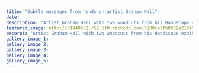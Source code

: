 ```yaml
---
title: "Subtle messages from hands-on artist Graham Hall"
date: 
description: "Artist Graham Hall with two woodcuts from his Handscape exhibition which is showing at Space Gallery.  Graham teaches Art at Whanganui High School..."
featured_image: http://c1940652.r52.cf0.rackcdn.com/5988ca3fb8d39a2134000191/Graham-Hall-Chron-july-20.jpg
excerpt: "Artist Graham Hall with two woodcuts from his Handscape exhibition which is showing at Space Gallery.  Graham teaches Art at Whanganui High School."
gallery_image_1: 
gallery_image_2: 
gallery_image_3: 
gallery_image_4: 
gallery_image_5: 
---
```

